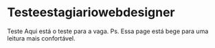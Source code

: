 # Testeestagiariowebdesigner
Teste
Aqui está o teste para a vaga.
Ps. Essa page está bege para uma leitura mais confortável.
